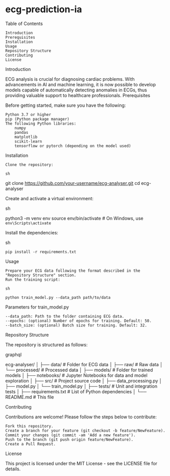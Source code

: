 # ecg-prediction-ia

Table of Contents

    Introduction
    Prerequisites
    Installation
    Usage
    Repository Structure
    Contributing
    License

Introduction

ECG analysis is crucial for diagnosing cardiac problems. With advancements in AI and machine learning, it is now possible to develop models capable of automatically detecting anomalies in ECGs, thus providing valuable support to healthcare professionals.
Prerequisites

Before getting started, make sure you have the following:

    Python 3.7 or higher
    pip (Python package manager)
    The following Python libraries:
        numpy
        pandas
        matplotlib
        scikit-learn
        tensorflow or pytorch (depending on the model used)

Installation

    Clone the repository:

    sh

git clone https://github.com/your-username/ecg-analyser.git
cd ecg-analyser

Create and activate a virtual environment:

sh

python3 -m venv env
source env/bin/activate  # On Windows, use `env\Scripts\activate`

Install the dependencies:

sh

    pip install -r requirements.txt

Usage

    Prepare your ECG data following the format described in the "Repository Structure" section.
    Run the training script:

    sh

    python train_model.py --data_path path/to/data

Parameters for train_model.py

    --data_path: Path to the folder containing ECG data.
    --epochs: (optional) Number of epochs for training. Default: 50.
    --batch_size: (optional) Batch size for training. Default: 32.

Repository Structure

The repository is structured as follows:

graphql

ecg-analyser/
│
├── data/                # Folder for ECG data
│   ├── raw/             # Raw data
│   └── processed/       # Processed data
│
├── models/              # Folder for trained models
│
├── notebooks/           # Jupyter Notebooks for data and model exploration
│
├── src/                 # Project source code
│   ├── data_processing.py
│   ├── model.py
│   └── train_model.py
│
├── tests/               # Unit and integration tests
│
├── requirements.txt     # List of Python dependencies
│
└── README.md            # This file

Contributing

Contributions are welcome! Please follow the steps below to contribute:

    Fork this repository.
    Create a branch for your feature (git checkout -b feature/NewFeature).
    Commit your changes (git commit -am 'Add a new feature').
    Push to the branch (git push origin feature/NewFeature).
    Create a Pull Request.

License

This project is licensed under the MIT License - see the LICENSE file for details.